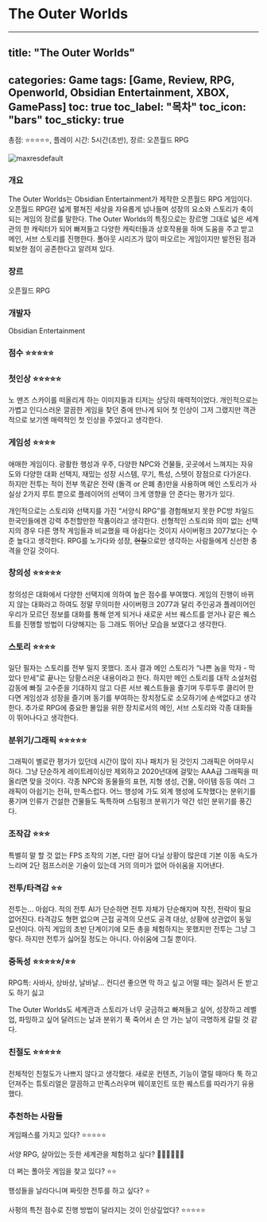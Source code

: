 # The Outer Worlds

---
## title: "The Outer Worlds"
categories: Game
tags: [Game, Review, RPG, Openworld, Obsidian Entertainment, XBOX, GamePass]
toc: true
toc_label: "목차"
toc_icon: "bars"
toc_sticky: true
---

총점: ⭐⭐⭐⭐⭐, 플레이 시간: 5시간(초반), 장르: 오픈월드 RPG

![maxresdefault](https://github.com/hojun313/hojun313.github.io/assets/41545780/99423b6c-a28f-4596-9ef9-50b999b945e1)

### 개요

The Outer Worlds는 Obsidian Entertainment가 제작한 오픈월드 RPG 게임이다. 오픈월드 RPG란 넓게 펼쳐진 세상을 자유롭게 넘나들며 성장의 요소와 스토리가 축이 되는 게임의 장르를 말한다. The Outer Worlds의 특징으로는 장르명 그대로 넓은 세계관의 한 캐릭터가 되어 빠져들고 다양한 캐릭터들과 상호작용을 하며 도움을 주고 받고 메인, 서브 스토리를 진행한다. 폴아웃 시리즈가 많이 떠오르는 게임이지만 발전된 점과 퇴보한 점이 공존한다고 알려져 있다.

### 장르

오픈월드 RPG

### 개발자

Obsidian Entertainment

### 점수 ⭐⭐⭐⭐⭐

### 첫인상 ⭐⭐⭐⭐⭐

노 맨즈 스카이를 떠올리게 하는 이미지들과 티저는 상당히 매력적이었다. 개인적으로는 가볍고 인디스러운 깔끔한 게임을 찾던 중에 만나게 되어 첫 인상이 그저 그랬지만 객관적으로 보기엔 매력적인 첫 인상을 주었다고 생각한다.

### 게임성 ⭐⭐⭐⭐

애매한 게임이다. 광활한 행성과 우주, 다양한 NPC와 건물들, 곳곳에서 느껴지는 자유도와 다양한 대화 선택지, 재밌는 성장 시스템, 무기, 특성, 스텟이 장점으로 다가온다. 하지만 전투는 적이 전부 똑같은 전략 (돌격 or 은폐 총)만을 사용하며 메인 스토리가 사실상 2가지 루트 뿐으로 플레이어의 선택이 크게 영향을 안 준다는 평가가 있다.

개인적으로는 스토리와 선택지를 가진 “서양식 RPG”를 경험해보지 못한 PC방 차일드 한국인들에겐 강력 추천할만한 작품이라고 생각한다. 선형적인 스토리와 의미 없는 선택지의 경우 다른 명작 게임들과 비교했을 때 아쉽다는 것이지 사이버펑크 2077보다는 수준 높다고 생각한다. RPG를 노가다와 성장, ~~현질~~으로만 생각하는 사람들에게 신선한 충격을 안길 것이다.

### 창의성 ⭐⭐⭐⭐⭐

창의성은 대화에서 다양한 선택지에 의하여 높은 점수를 부여했다. 게임의 진행이 바뀌지 않는 대화라고 하여도 정말 무의미한 사이버펑크 2077과 달리 주인공과 플레이어인 우리가 모르던 정보를 대화를 통해 얻게 되거나 새로운 서브 퀘스트를 얻거나 같은 퀘스트를 진행할 방법이 다양해지는 등 그래도 뛰어난 모습을 보였다고 생각한다. 

### 스토리 ⭐⭐⭐⭐

일단 필자는 스토리를 전부 밀지 못했다. 조사 결과 메인 스토리가 “나쁜 놈을 막자 - 막았다 만세”로 끝나는 당황스러운 내용이라고 한다. 하지만 메인 스토리를 대작 소설처럼 감동에 빠질 고수준을 기대하지 않고 다른 서브 퀘스트들을 즐기며 두루두루 클리어 한다면 게임성과 성장을 즐기며 동기를 부여하는 장치정도로 소모하기에 손색없다고 생각한다. 추가로 RPG에 중요한 몰입을 위한 장치로서의 메인, 서브 스토리와 각종 대화들이 뛰어나다고 생각한다.

### 분위기/그래픽 ⭐⭐⭐⭐⭐

그래픽이 별로란 평가가 있던데 시간이 많이 지나 패치가 된 것인지 그래픽은 어마무시하다. 그냥 단순하게 레이트레이싱만 제외하고 2020년대에 걸맞는 AAA급 그래픽을 떠올리면 맞을 것이다. 각종 NPC와 동물들의 표현, 지형 생성, 건물, 아이템 등등 여러 그래픽이 아쉽기는 전혀, 만족스럽다. 어느 행성에 가도 외계 행성에 도착했다는 분위기를 풍기며 인류가 건설한 건물들도 독특하며 스팀펑크 분위기가 약간 섞인 분위기를 풍긴다.

### 조작감 ⭐⭐⭐

특별히 말 할 것 없는 FPS 조작의 기본, 다만 걸어 다닐 상황이 많은데 기본 이동 속도가 느리며 2단 점프스러운 기술이 있는데 거의 의미가 없어 아쉬움을 지어낸다.

### 전투/타격감 ⭐⭐

전투는… 아쉽다. 적의 전투 AI가 단순하면 전투 자체가 단순해지며 작전, 전략이 필요 없어진다. 타격감도 형편 없으며 근접 공격의 모션도 공격 대상, 상황에 상관없이 동일 모션이다. 아직 게임의 초반 단계이기에 모든 총을 체험하지는 못했지만 전투는 그냥 그렇다. 하지만 전투가 싫어질 정도는 아니다. 아쉬움에 그칠 뿐이다.

### 중독성 ⭐⭐⭐⭐⭐/⭐⭐

RPG특: 사바사, 상바상, 날바날… 컨디션 좋으면 막 하고 싶고 어떨 때는 질려서 돈 받고도 하기 싫고

The Outer Worlds도 세계관과 스토리가 너무 궁금하고 빠져들고 싶어, 성장하고 레벨업, 파밍하고 싶어 달려드는 날과 분위기 푹 죽어서 손 안 가는 날이 극명하게 갈릴 것 같다.

### 친절도 ⭐⭐⭐⭐⭐

전체적인 친절도가 나쁘지 않다고 생각했다. 새로운 컨텐츠, 기능이 열릴 때마다 툭 하고 던져주는 튜토리얼은 깔끔하고 만족스러우며 웨이포인트 또한 퀘스트를 따라가기 유용했다.

### 추천하는 사람들

게임패스를 가지고 있다? ⭐⭐⭐⭐⭐

서양 RPG, 살아있는 듯한 세계관을 체험하고 싶다? 💎💎💎💎💎💎

더 쩌는 폴아웃 게임을 찾고 있다? ⭐⭐

행성들을 날라다니며 짜릿한 전투를 하고 싶다? ⭐

사펑의 특전 점수로 진행 방법이 달라지는 것이 인상깊었다? ⭐⭐⭐⭐⭐
